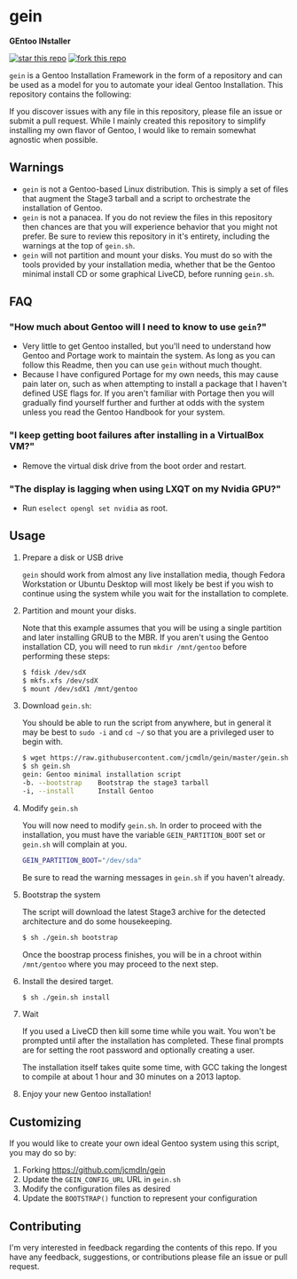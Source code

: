 gein
===================
**GEntoo INstaller**

[![star this repo](http://githubbadges.com/star.svg?user=jcmdln&repo=gein&style=flat)](https://github.com/jcmdln/gein)
[![fork this repo](http://githubbadges.com/fork.svg?user=jcmdln&repo=gein&style=flat)](https://github.com/jcmdln/gein/fork)

`gein` is a Gentoo Installation Framework in the form of a repository
and can be used as a model for you to automate your ideal Gentoo
Installation.  This repository contains the following:

If you discover issues with any file in this repository, please file an
issue or submit a pull request.  While I mainly created this repository
to simplify installing my own flavor of Gentoo, I would like to remain
somewhat agnostic when possible.


Warnings
-------------------

* `gein` is not a Gentoo-based Linux distribution. This is simply a set
of files that augment the Stage3 tarball and a script to orchestrate
the installation of Gentoo.
* `gein` is not a panacea. If you do not review the files in this
repository then chances are that you will experience behavior that you
might not prefer.  Be sure to review this repository in it's entirety,
including the warnings at the top of `gein.sh`.
* `gein` will not partition and mount your disks. You must do so with the
tools provided by your installation media, whether that be the Gentoo
minimal install CD or some graphical LiveCD, before running `gein.sh`.


FAQ
-------------------

### "How much about Gentoo will I need to know to use `gein`?"
* Very little to get Gentoo installed, but you'll need to understand
how Gentoo and Portage work to maintain the system. As long as you
can follow this Readme, then you can use `gein` without much thought.
* Because I have configured Portage for my own needs, this may cause
pain later on, such as when attempting to install a package that I
haven't defined USE flags for. If you aren't familiar with Portage
then you will gradually find yourself further and further at odds
with the system unless you read the Gentoo Handbook for your system.

### "I keep getting boot failures after installing in a VirtualBox VM?"
* Remove the virtual disk drive from the boot order and restart.

### "The display is lagging when using LXQT on my Nvidia GPU?"
* Run `eselect opengl set nvidia` as root.


Usage
-------------------
1. Prepare a disk or USB drive

    `gein` should work from almost any live installation media, though
    Fedora Workstation or Ubuntu Desktop will most likely be best if
    you wish to continue using the system while you wait for the
    installation to complete.

2. Partition and mount your disks.

    Note that this example assumes that you will be using a single
    partition and later installing GRUB to the MBR. If you aren't using
    the Gentoo installation CD, you will need to run `mkdir /mnt/gentoo`
    before performing these steps:

    ```sh
    $ fdisk /dev/sdX
    $ mkfs.xfs /dev/sdX
    $ mount /dev/sdX1 /mnt/gentoo
    ```

3. Download `gein.sh`:

    You should be able to run the script from anywhere, but in general
    it may be best to `sudo -i` and `cd ~/` so that you are a
    privileged user to begin with.

    ```sh
    $ wget https://raw.githubusercontent.com/jcmdln/gein/master/gein.sh
    $ sh gein.sh
    gein: Gentoo minimal installation script
    -b. --bootstrap    Bootstrap the stage3 tarball
    -i, --install      Install Gentoo
    ```

4. Modify `gein.sh`

    You will now need to modify `gein.sh`. In order to proceed with the
    installation, you must have the variable `GEIN_PARTITION_BOOT` set
    or `gein.sh` will complain at you.

    ```sh
    GEIN_PARTITION_BOOT="/dev/sda"
    ```

    Be sure to read the warning messages in `gein.sh` if you haven't
    already.

5. Bootstrap the system

    The script will download the latest Stage3 archive for the detected
    architecture and do some housekeeping.

    ```sh
    $ sh ./gein.sh bootstrap
    ```

    Once the boostrap process finishes, you will be in a chroot within
    `/mnt/gentoo` where you may proceed to the next step.

6. Install the desired target.

    ```sh
    $ sh ./gein.sh install
    ```

7. Wait

    If you used a LiveCD then kill some time while you wait. You won't
    be prompted until after the installation has completed.  These
    final prompts are for setting the root password and optionally
    creating a user.


    The installation itself takes quite some time, with GCC taking the
    longest to compile at about 1 hour and 30 minutes on a 2013 laptop.

8. Enjoy your new Gentoo installation!


Customizing
-------------------
If you would like to create your own ideal Gentoo system using this
script, you may do so by:

1. Forking https://github.com/jcmdln/gein
2. Update the `GEIN_CONFIG_URL` URL in `gein.sh`
3. Modify the configuration files as desired
4. Update the `BOOTSTRAP()` function to represent your configuration


Contributing
-------------------
I'm very interested in feedback regarding the contents of this repo. If
you have any feedback, suggestions, or contributions please file an
issue or pull request.
